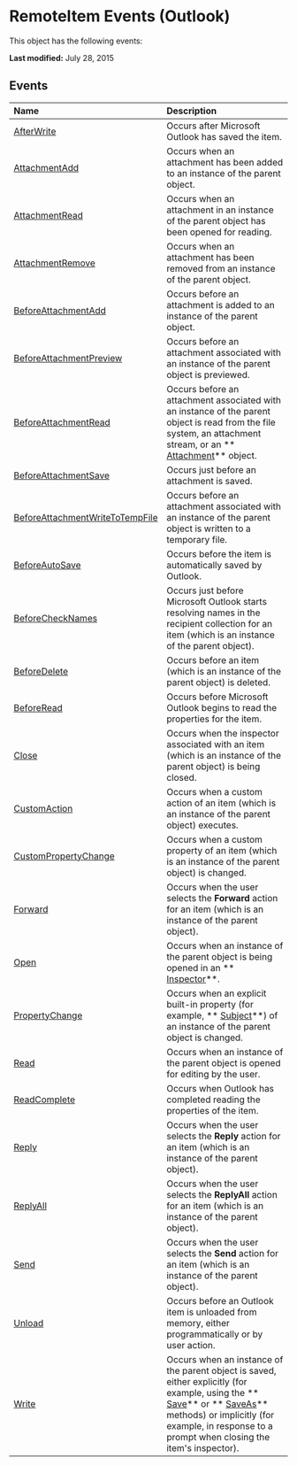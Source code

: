 
# RemoteItem Events (Outlook)
This object has the following events:

 **Last modified:** July 28, 2015


## Events



|**Name**|**Description**|
|:-----|:-----|
| [AfterWrite](806e9b23-9f08-6888-607a-4377af2c4d04.md)|Occurs after Microsoft Outlook has saved the item.|
| [AttachmentAdd](7cce4d2a-4071-9277-2cbb-5ebeba781f0a.md)|Occurs when an attachment has been added to an instance of the parent object.|
| [AttachmentRead](1a3a7f96-6d48-e93c-476b-2b06ee3807ef.md)|Occurs when an attachment in an instance of the parent object has been opened for reading.|
| [AttachmentRemove](b31b2967-5014-1ced-67b7-4cc4793864e0.md)|Occurs when an attachment has been removed from an instance of the parent object.|
| [BeforeAttachmentAdd](03bee9f2-95cc-747a-c0fe-4d237b347cd9.md)|Occurs before an attachment is added to an instance of the parent object.|
| [BeforeAttachmentPreview](fcf508c5-280c-6b3c-d3db-eed7e8382cc2.md)|Occurs before an attachment associated with an instance of the parent object is previewed.|
| [BeforeAttachmentRead](739b8606-3e3a-1445-6355-896a6e897a6f.md)|Occurs before an attachment associated with an instance of the parent object is read from the file system, an attachment stream, or an  ** [Attachment](3e11582b-ac90-0948-bc37-506570bb287b.md)** object.|
| [BeforeAttachmentSave](bbccaae4-6e32-0e1a-0666-870dbfa1b678.md)|Occurs just before an attachment is saved.|
| [BeforeAttachmentWriteToTempFile](fb309e7f-b8a6-b73c-de7a-77a15a70249d.md)|Occurs before an attachment associated with an instance of the parent object is written to a temporary file.|
| [BeforeAutoSave](f33e1442-0e65-cc78-34ac-496b65ba565e.md)|Occurs before the item is automatically saved by Outlook.|
| [BeforeCheckNames](b34071cd-b43f-4801-b5da-6008eaef6ebf.md)|Occurs just before Microsoft Outlook starts resolving names in the recipient collection for an item (which is an instance of the parent object).|
| [BeforeDelete](0f1f4b6d-7a5a-2302-2b71-eea7bf7f1af9.md)|Occurs before an item (which is an instance of the parent object) is deleted.|
| [BeforeRead](aa42bad1-3bab-a2f2-6565-9804dc90ae6d.md)|Occurs before Microsoft Outlook begins to read the properties for the item.|
| [Close](77276903-9e9e-713a-5844-c4efd36a020d.md)|Occurs when the inspector associated with an item (which is an instance of the parent object) is being closed.|
| [CustomAction](4c662153-6de7-8e6b-021c-f7f407e0d790.md)|Occurs when a custom action of an item (which is an instance of the parent object) executes.|
| [CustomPropertyChange](73d2e97b-eccd-d7ed-03e4-eb5e5fc345e3.md)|Occurs when a custom property of an item (which is an instance of the parent object) is changed. |
| [Forward](f4af05e8-c0ea-915e-f49c-2470620e0735.md)|Occurs when the user selects the  **Forward** action for an item (which is an instance of the parent object).|
| [Open](57094921-508c-7546-1981-3686bea7d325.md)|Occurs when an instance of the parent object is being opened in an  ** [Inspector](d7384756-669c-0549-1032-c3b864187994.md)**. |
| [PropertyChange](630d4423-cb56-eef0-e1b1-1afe227c140d.md)|Occurs when an explicit built-in property (for example,  ** [Subject](57f0f242-6d04-175f-4ea2-25145787f5bd.md)**) of an instance of the parent object is changed. |
| [Read](78ad2650-7108-f617-6a04-74d7db8db4d7.md)|Occurs when an instance of the parent object is opened for editing by the user. |
| [ReadComplete](208867c1-b6dc-4ce8-e25a-13a8f6c686ca.md)|Occurs when Outlook has completed reading the properties of the item.|
| [Reply](47b49c1a-2e70-0265-d36d-58cf3800ffaf.md)|Occurs when the user selects the  **Reply** action for an item (which is an instance of the parent object).|
| [ReplyAll](6616031a-7f71-bf18-5396-97707b1cccb1.md)|Occurs when the user selects the  **ReplyAll** action for an item (which is an instance of the parent object).|
| [Send](6b2ddae1-8732-c6d2-8dff-585118c3d051.md)|Occurs when the user selects the  **Send** action for an item (which is an instance of the parent object).|
| [Unload](8d105e1a-4923-4296-10b1-6e26fed51539.md)|Occurs before an Outlook item is unloaded from memory, either programmatically or by user action. |
| [Write](a38eef6b-23da-ba10-ad94-cc63e2bf60c2.md)|Occurs when an instance of the parent object is saved, either explicitly (for example, using the  ** [Save](0f4e57ab-388c-7ba1-c6b8-f14bfc0ac73c.md)** or ** [SaveAs](1c2c7b68-5239-05f8-4291-d2584fe95194.md)** methods) or implicitly (for example, in response to a prompt when closing the item's inspector).|
